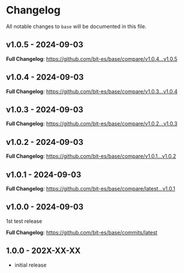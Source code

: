 # Changelog

All notable changes to `base` will be documented in this file.

## v1.0.5 - 2024-09-03

**Full Changelog**: https://github.com/bit-es/base/compare/v1.0.4...v1.0.5

## v1.0.4 - 2024-09-03

**Full Changelog**: https://github.com/bit-es/base/compare/v1.0.3...v1.0.4

## v1.0.3 - 2024-09-03

**Full Changelog**: https://github.com/bit-es/base/compare/v1.0.2...v1.0.3

## v1.0.2 - 2024-09-03

**Full Changelog**: https://github.com/bit-es/base/compare/v1.0.1...v1.0.2

## v1.0.1 - 2024-09-03

**Full Changelog**: https://github.com/bit-es/base/compare/latest...v1.0.1

## v1.0.0 - 2024-09-03

1st test release

**Full Changelog**: https://github.com/bit-es/base/commits/latest

## 1.0.0 - 202X-XX-XX

- initial release
